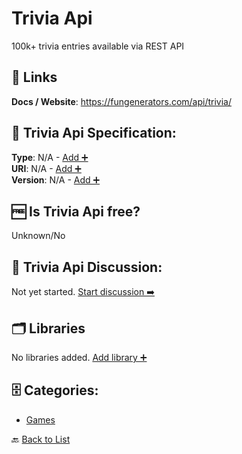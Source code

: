 # Trivia Api

100k+ trivia entries available via REST API

##  🔗 Links
**Docs / Website**: https://fungenerators.com/api/trivia/

## 🧬 Trivia Api Specification:
**Type**: N/A - [Add ➕](https://github.com/apis-list/apis-list/edit/main/apis/trivia-api/trivia-api.yaml)  
**URI**: N/A - [Add ➕](https://github.com/apis-list/apis-list/edit/main/apis/trivia-api/trivia-api.yaml)  
**Version**: N/A - [Add ➕](https://github.com/apis-list/apis-list/edit/main/apis/trivia-api/trivia-api.yaml)

## 🆓 Is Trivia Api free?
 Unknown/No 

## 💬 Trivia Api Discussion:
Not yet started. [Start discussion ➡️](https://github.com/apis-list/apis-list/discussions/new)

## 🗂️ Libraries

No libraries added. [Add library ➕](https://github.com/apis-list/apis-list/edit/main/apis/trivia-api/trivia-api.yaml)    


## 🗄️ Categories:
- [Games](https://github.com/apis-list/apis-list#games-)

🔙  [Back to List](https://github.com/apis-list/apis-list)
